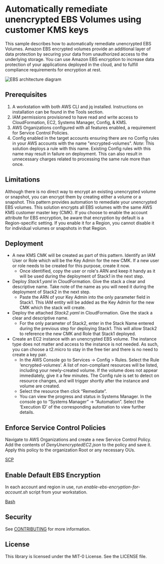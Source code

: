 # Automatically remediate unencrypted EBS Volumes using customer KMS keys

This sample describes how to automatically remediate unencrypted EBS Volumes. Amazon EBS encrypted volumes provide an additional layer of data protection by securing your data from unauthorized access to the underlying storage. You can use Amazon EBS encryption to increase data protection of your applications deployed in the cloud, and to fulfill compliance requirements for encryption at rest.

![EBS architecture diagram](./ebs-architecture.png)

## Prerequisites 
1. A workstation with both AWS CLI and jq installed. Instructions on installation can be found in the Tools section.
2. IAM permissions provisioned to have read and write access to CloudFormation, EC2, Systems Manager, Config, & KMS.
3. AWS Organizations configured with all features enabled, a requirement for Service Control Policies.
4. Config enabled in the target accounts ensuring there are no Config rules in your AWS accounts with the name "encrypted-volumes". *Note*: This solution deploys a rule with this name. Existing Config rules with this name may result in failure on deployment.  This can also result in unnecessary charges related to processing the same rule more than once.


## Limitations
Although there is no direct way to encrypt an existing unencrypted volume or snapshot, you can encrypt them by creating either a volume or a snapshot. This pattern provides automation to remediate your unencrypted EBS volumes.
This solution encrypts all EBS volumes with the same AWS KMS customer master key (CMK).
If you choose to enable the account attribute for EBS encryption, be aware that encryption by default is a Region-specific setting. If you enable it for a Region, you cannot disable it for individual volumes or snapshots in that Region.


## Deployment
 
* A new KMS CMK will be created as part of this pattern. Identify an IAM User or Role which will be the Key Admin for the new CMK. If a new user or role needs to be created for this purpose, create it now.
    * Once identified, copy the user or role's ARN and keep it handy as it will be used during the deployment of Stack1 in the next step.
* Deploy _Stack1.yaml_ in CloudFormation. Give the stack a clear and descriptive name. Take note of the name as you will need it during the deployment of Stack2 in the next step.
    * Paste the ARN of your Key Admin into the only parameter field in Stack1. This IAM entity will be added as the Key Admin for the new CMK which the stack will create.
* Deploy the attached _Stack2.yaml_ in CloudFormation. Give the stack a clear and descriptive name.
    * For the only parameter of Stack2, enter in the Stack Name entered during the previous step for deploying Stack1. This will allow Stack2 to reference the new CMK and Role that Stack1 deployed.
* Create an EC2 instance with an unencrypted EBS volume. The instance type does not matter and access to the instance is not needed. As such, you can choose a t2.micro to stay in the free tier and there is no need to create a key pair.
    * In the AWS Console go to Services -> Config > Rules. Select the Rule ‘encrypted-volumes’. A list of non-compliant resources will be listed, including your newly-created volume. If the volume does not appear immediately, give it a few minutes. The Config rule is set to detect on resource changes, and will trigger shortly after the instance and volume are created.
    * Select the resource then click “Remediate”.
    * You can view the progress and status in Systems Manager. In the console go to “Systems Manager” -> “Automation”. Select the ‘Execution ID’ of the corresponding automation to view further details.


## Enforce Service Control Policies

Navigate to AWS Organizations and create a new Service Control Policy. Add the contents of _DenyUnencryptedEC2.json_ to the policy and save it. Apply this policy to the organization Root or any necessary OUs.

[SCP](SCP)

## Enable Default EBS Encryption

In each account and region in use, run _enable-ebs-encryption-for-account.sh_ script from your workstation.

[Bash](Bash)

## Security

See [CONTRIBUTING](CONTRIBUTING.md#security-issue-notifications) for more information.

## License

This library is licensed under the MIT-0 License. See the LICENSE file.


